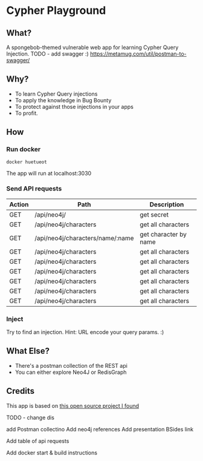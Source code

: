 
# Cypher Playground

## What?

A spongebob-themed vulnerable web app for learning Cypher Query Injection.
TODO - add swagger :) https://metamug.com/util/postman-to-swagger/
## Why?

- To learn Cypher Query injections
- To apply the knowledge in Bug Bounty
- To protect against those injections in your apps
- To profit.

## How
### Run docker
```
docker huetueot
```
The app will run at localhost:3030

### Send API requests
Action | Path | Description 
--- | --- | ---  
GET | /api/neo4j/ | get secret
GET | /api/neo4j/characters | get all characters
GET | /api/neo4j/characters/name/:name | get character by name
GET | /api/neo4j/characters | get all characters
GET | /api/neo4j/characters | get all characters
GET | /api/neo4j/characters | get all characters
GET | /api/neo4j/characters | get all characters
GET | /api/neo4j/characters | get all characters
GET | /api/neo4j/characters | get all characters


### Inject
Try to find an injection. Hint: URL encode your query params. :)


## What Else?
- There's a postman collection of the REST api
- You can either explore Neo4J or RedisGraph

## Credits
This app is based on [this open source project I found](https://github.com/morkin1792/CIWA)


TODO - change dis


add Postman collectino
Add neo4j references
Add presentation BSides link

Add table of  api requests

Add docker start & build instructions
